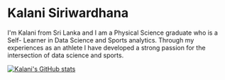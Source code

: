 # Kalani Siriwardhana

I'm Kalani from Sri Lanka and I am a Physical Science graduate who is a Self- Learner in Data Science and Sports analytics. Through my experiences as an athlete I have developed a strong passion for the intersection of data science and sports. 




[![Kalani's GitHub stats](https://github-readme-stats.vercel.app/api?username=Kalani-Siriwardhana)](https://github.com/anuraghazra/github-readme-stats)
